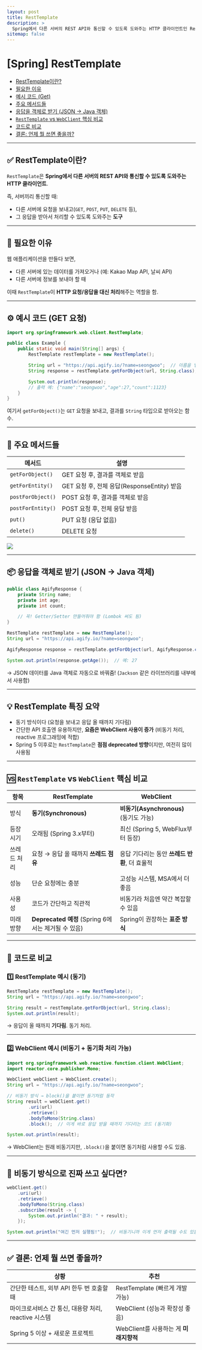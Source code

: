 ```yaml
---
layout: post
title: RestTemplate
description: >
  Spring에서 다른 서버의 REST API와 통신할 수 있도록 도와주는 HTTP 클라이언트인 RestTemplate에 대해 알아보자.
sitemap: false
---
```


# [Spring] RestTemplate

- [RestTemplate이란?](#-resttemplate이란)
- [필요한 이유](#-필요한-이유)
- [예시 코드 (Get)](#️-예시-코드-get-요청)
- [주요 메서드들](#-주요-메서드들)
- [응답을 객체로 받기 (JSON → Java 객체)](#-응답을-객체로-받기-json--java-객체)
- [`RestTemplate` vs `WebClient` 핵심 비교](#-resttemplate-vs-webclient-핵심-비교)
- [코드로 비교](#-코드로-비교)
- [결론: 언제 뭘 쓰면 좋을까?](#-결론-언제-뭘-쓰면-좋을까)

---

## ✅ RestTemplate이란?

`RestTemplate`은 **Spring에서 다른 서버의 REST API와 통신할 수 있도록 도와주는 HTTP 클라이언트**.

즉, 서버끼리 통신할 때:

- 다른 서버에 요청을 보내고(`GET`, `POST`, `PUT`, `DELETE` 등),
- 그 응답을 받아서 처리할 수 있도록 도와주는 **도구**

---

## 🧠 필요한 이유

웹 애플리케이션을 만들다 보면,

- 다른 서버에 있는 데이터를 가져오거나 (예: Kakao Map API, 날씨 API)
- 다른 서버에 정보를 보내야 할 때

이때 `RestTemplate`이 **HTTP 요청/응답을 대신 처리**해주는 역할을 함.

---

## ⚙️ 예시 코드 (GET 요청)

```java
import org.springframework.web.client.RestTemplate;

public class Example {
    public static void main(String[] args) {
        RestTemplate restTemplate = new RestTemplate();

        String url = "https://api.agify.io/?name=seongwoo";  // 이름을 넣으면 예상 나이를 알려주는 무료 API
        String response = restTemplate.getForObject(url, String.class);

        System.out.println(response);
        // 출력 예: {"name":"seongwoo","age":27,"count":1123}
    }
}
```

여기서 `getForObject()`는 `GET` 요청을 보내고, 결과를 `String` 타입으로 받아오는 함수.

---

## 🔧 주요 메서드들

| 메서드            | 설명                                        |
| ----------------- | ------------------------------------------- |
| `getForObject()`  | GET 요청 후, 결과를 객체로 받음             |
| `getForEntity()`  | GET 요청 후, 전체 응답(ResponseEntity) 받음 |
| `postForObject()` | POST 요청 후, 결과를 객체로 받음            |
| `postForEntity()` | POST 요청 후, 전체 응답 받음                |
| `put()`           | PUT 요청 (응답 없음)                        |
| `delete()`        | DELETE 요청                                 |

<img src="/Users/nahyun/Documents/Git/gitBlog/nan0silver.github.io/assets/img/blog/2025-04-01-spring-resttemplate.png">

---

## 📦 응답을 객체로 받기 (JSON → Java 객체)

```java
public class AgifyResponse {
    private String name;
    private int age;
    private int count;

    // 꼭! Getter/Setter 만들어줘야 함 (Lombok 써도 됨)
}
```

```java
RestTemplate restTemplate = new RestTemplate();
String url = "https://api.agify.io/?name=seongwoo";

AgifyResponse response = restTemplate.getForObject(url, AgifyResponse.class);

System.out.println(response.getAge());  // 예: 27
```

→ JSON 데이터를 Java 객체로 자동으로 바꿔줌! (`Jackson` 같은 라이브러리를 내부에서 사용함)

---

## 💡 RestTemplate 특징 요약

- 동기 방식이다 (요청을 보내고 응답 올 때까지 기다림)
- 간단한 API 호출엔 유용하지만, **요즘은 WebClient 사용이 증가** (비동기 처리, reactive 프로그래밍에 적합)
- Spring 5 이후로는 `RestTemplate`은 **점점 deprecated 방향**이지만, 여전히 많이 사용됨

---

## 🆚 `RestTemplate` vs `WebClient` 핵심 비교

| 항목        | RestTemplate                                        | WebClient                                     |
| ----------- | --------------------------------------------------- | --------------------------------------------- |
| 방식        | **동기(Synchronous)**                               | **비동기(Asynchronous)** (동기도 가능)        |
| 등장 시기   | 오래됨 (Spring 3.x부터)                             | 최신 (Spring 5, WebFlux부터 등장)             |
| 쓰레드 처리 | 요청 → 응답 올 때까지 **쓰레드 점유**               | 응답 기다리는 동안 **쓰레드 반환**, 더 효율적 |
| 성능        | 단순 요청에는 충분                                  | 고성능 시스템, MSA에서 더 좋음                |
| 사용성      | 코드가 간단하고 직관적                              | 비동기라 처음엔 약간 복잡할 수 있음           |
| 미래 방향   | **Deprecated 예정** (Spring 6에서는 제거될 수 있음) | Spring이 권장하는 **표준 방식**               |

---

## 🔧 코드로 비교

### 1️⃣ RestTemplate 예시 (동기)

```java
RestTemplate restTemplate = new RestTemplate();
String url = "https://api.agify.io/?name=seongwoo";

String result = restTemplate.getForObject(url, String.class);
System.out.println(result);
```

→ 응답이 올 때까지 **기다림**. 동기 처리.

---

### 2️⃣ WebClient 예시 (비동기 + 동기화 처리 가능)

```java
import org.springframework.web.reactive.function.client.WebClient;
import reactor.core.publisher.Mono;

WebClient webClient = WebClient.create();
String url = "https://api.agify.io/?name=seongwoo";

// 비동기 방식 → block()을 붙이면 동기처럼 동작
String result = webClient.get()
        .uri(url)
        .retrieve()
        .bodyToMono(String.class)
        .block();  // 이게 바로 응답 받을 때까지 기다리는 코드 (동기화)

System.out.println(result);
```

→ WebClient는 원래 비동기지만, `.block()`을 붙이면 동기처럼 사용할 수도 있음.

---

## 💬 비동기 방식으로 진짜 쓰고 싶다면?

```java
webClient.get()
    .uri(url)
    .retrieve()
    .bodyToMono(String.class)
    .subscribe(result -> {
        System.out.println("결과: " + result);
    });

System.out.println("여긴 먼저 실행됨!");  // 비동기니까 이게 먼저 출력될 수도 있음
```

---

## ✅ 결론: 언제 뭘 쓰면 좋을까?

| 상황                                                 | 추천                                   |
| ---------------------------------------------------- | -------------------------------------- |
| 간단한 테스트, 외부 API 한두 번 호출할 때            | RestTemplate (빠르게 개발 가능)        |
| 마이크로서비스 간 통신, 대용량 처리, reactive 시스템 | WebClient (성능과 확장성 좋음)         |
| Spring 5 이상 + 새로운 프로젝트                      | WebClient를 사용하는 게 **미래지향적** |
